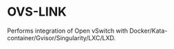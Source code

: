 # OVS-LINK
Performs integration of Open vSwitch with Docker/Kata-container/Gvisor/Singularity/LXC/LXD.
